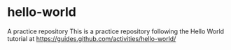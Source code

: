 # hello-world
A practice repository
This is a practice repository following the Hello World tutorial at https://guides.github.com/activities/hello-world/ 
